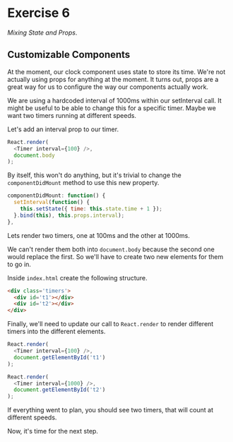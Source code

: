 # Exercise 6
_Mixing State and Props_.

## Customizable Components
At the moment, our clock component uses state to store its time. We're not actually using props for anything at the moment. It turns out, props are a great way for us to configure the way our components actually work.

We are using a hardcoded interval of 1000ms within our setInterval call. It might be useful to be able to change this for a specific timer. Maybe we want two timers running at different speeds.

Let's add an interval prop to our timer.

```js
React.render(
  <Timer interval={100} />,
  document.body
);
```

By itself, this won't do anything, but it's trivial to change the `componentDidMount` method to use this new property.

```js
componentDidMount: function() {
  setInterval(function() {
    this.setState({ time: this.state.time + 1 });
  }.bind(this), this.props.interval);
},
```

Lets render two timers, one at 100ms and the other at 1000ms.

We can't render them both into `document.body` because the second one would replace the first. So we'll have to create two new elements for them to go in.

Inside `index.html` create the following structure.

```html
<div class='timers'>
  <div id='t1'></div>
  <div id='t2'></div>
</div>
```

Finally, we'll need to update our call to `React.render` to render different timers into the different elements.

```js
React.render(
  <Timer interval={100} />,
  document.getElementById('t1')
);

React.render(
  <Timer interval={1000} />,
  document.getElementById('t2')
);
```

If everything went to plan, you should see two timers, that will count at different speeds.

Now, it's time for the next step.

